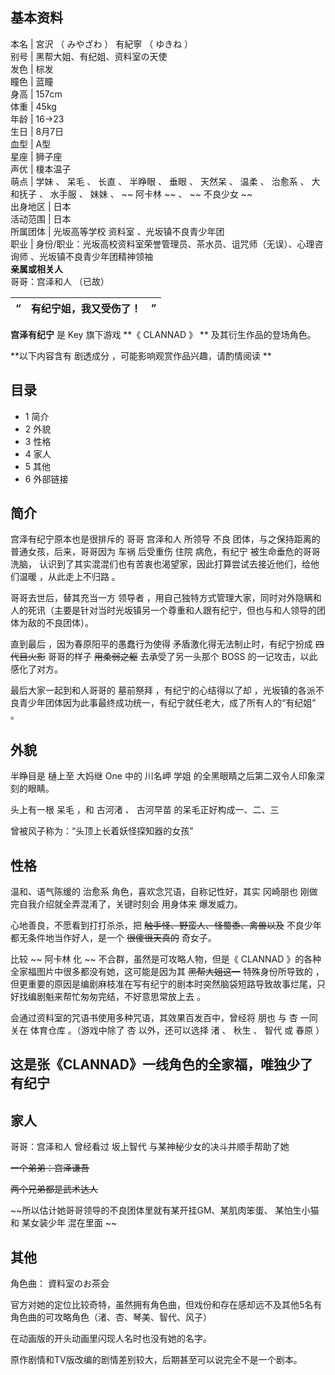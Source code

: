 **基本资料**  
---  
本名  |  宮沢  （  みやざわ  ）  有紀寧  （  ゆきね  ）   
别号  |  黑帮大姐、有纪姐、资料室の天使   
发色  |  棕发   
瞳色  |  蓝瞳   
身高  |  157cm   
体重  |  45kg   
年龄  |  16→23   
生日  |  8月7日   
血型  |  A型   
星座  |  狮子座   
声优  |  榎本温子   
萌点  |  学妹  、  呆毛  、  长直  、  半睁眼  、  垂眼  、  天然呆  、  温柔  、  治愈系  、  大和抚子  、  水手服  、  妹妹  、 ~~ 阿卡林  ~~ 、 ~~ 不良少女  ~~  
出身地区  |  日本   
活动范围  |  日本   
所属团体  |  光坂高等学校  资料室  、光坂镇不良青少年团   
职业  |  身份/职业：光坂高校资料室荣誉管理员、茶水员、诅咒师（无误）、心理咨询师  、光坂镇不良青少年团精神领袖   
**亲属或相关人**  
哥哥：宫泽和人  （已故）  
  
“  |  **有纪宁姐，我又受伤了！** |  ”   
---|---|---  
  
**宫泽有纪宁** 是  Key  旗下游戏 **《 CLANNAD  》 ** 及其衍生作品的登场角色。

**以下内容含有 剧透成分  ，可能影响观赏作品兴趣，请酌情阅读 **

##  目录

  * 1  简介 
  * 2  外貌 
  * 3  性格 
  * 4  家人 
  * 5  其他 
  * 6  外部链接 

##  简介

宫泽有纪宁原本也是很排斥的  哥哥  宫泽和人  所领导  不良  团体，与之保持距离的普通女孩，后来，哥哥因为  车祸  后受重伤  住院  病危，有纪宁
被生命垂危的哥哥洗脑，  认识到了其实混混们也有苦衷也渴望家，因此打算尝试去接近他们，给他们温暖  ，从此走上不归路  。

哥哥去世后，替其充当一方  领导者
，用自己独特方式管理大家，同时对外隐瞒和人的死讯（主要是针对当时光坂镇另一个尊重和人跟有纪宁，但也与和人领导的团体为敌的不良团体）。

直到最后  ，因为春原阳平的愚蠢行为使得  矛盾激化得无法制止时，有纪宁扮成 ~~四代目火影~~ 哥哥的样子 ~~用柔弱之躯~~ 去承受了另一头那个
BOSS  的一记攻击，以此感化了对方。

最后大家一起到和人哥哥的  墓前祭拜  ，有纪宁的心结得以了却  ，光坂镇的各派不良青少年团体因为此事最终成功统一，有纪宁就任老大，成了所有人的“有纪姐”
。

##  外貌

半睁目是  樋上至  大妈继  One  中的  川名岬  学姐  的全黑眼睛之后第二双令人印象深刻的眼睛。

头上有一根  呆毛  ，和  古河渚  、  古河早苗  的呆毛正好构成一、二、三

曾被风子称为：“头顶上长着妖怪探知器的女孩”

##  性格

温和、语气陈缓的  治愈系  角色，喜欢念咒语，自称记性好，其实  冈崎朋也  刚做完自我介绍就全弄混淆了，关键时刻会  用身体来  爆发威力。

心地善良，不愿看到打打杀杀，把 ~~触手怪、野蛮人、怪蜀黍、禽兽以及~~ 不良少年都无条件地当作好人，是一个 ~~很傻很天真的~~ 奇女子。

比较 ~~ 阿卡林  化 ~~ 不合群，虽然是可攻略人物，但是《  CLANNAD  》的各种全家福图片中很多都没有她，这可能是因为其 ~~黑帮大姐这一~~
特殊身份所导致的  ，但更重要的原因是编剧麻枝准在写有纪宁的剧本时突然脑袋短路导致故事烂尾，只好找编剧魁来帮忙匆匆完结，不好意思常放上去  。

会通过资料室的咒语书使用多种咒语，其效果百发百中，曾经将  朋也  与  杏  一同关在  体育仓库  。（游戏中除了  杏  以外，还可以选择  渚  、
秋生  、  智代  或  春原  ）

这是张《CLANNAD》一线角色的全家福，唯独少了有纪宁  
---  
  
##  家人

哥哥：宫泽和人  曾经看过  坂上智代  与某神秘少女的决斗并顺手帮助了她

~~一个弟弟：宫泽谦吾~~

~~两个兄弟都是武术达人~~

~~所以估计她哥哥领导的不良团体里就有某开挂GM、某肌肉笨蛋、 某怕生小猫  和  某女装少年  混在里面 ~~

##  其他

角色曲：  資料室のお茶会

官方对她的定位比较奇特，虽然拥有角色曲，但戏份和存在感却远不及其他5名有角色曲的可攻略角色（渚、杏、琴美、智代、风子）

在动画版的开头动画里闪现人名时也没有她的名字。

  
原作剧情和TV版改编的剧情差别较大，后期甚至可以说完全不是一个剧本。